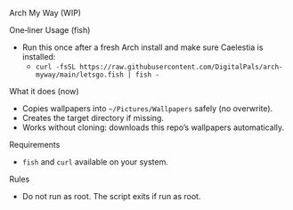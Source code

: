 Arch My Way (WIP)

One‑liner Usage (fish)
- Run this once after a fresh Arch install and make sure Caelestia is installed:
  - `curl -fsSL https://raw.githubusercontent.com/DigitalPals/arch-myway/main/letsgo.fish | fish -`

What it does (now)
- Copies wallpapers into `~/Pictures/Wallpapers` safely (no overwrite).
- Creates the target directory if missing.
- Works without cloning: downloads this repo’s wallpapers automatically.

Requirements
- `fish` and `curl` available on your system.

Rules
- Do not run as root. The script exits if run as root.
